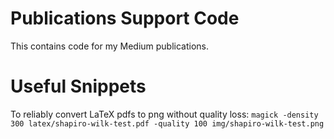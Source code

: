 # Publications Support Code

This contains code for my Medium publications.

# Useful Snippets

To reliably convert LaTeX pdfs to png without quality loss:
`magick -density 300 latex/shapiro-wilk-test.pdf -quality 100 img/shapiro-wilk-test.png`